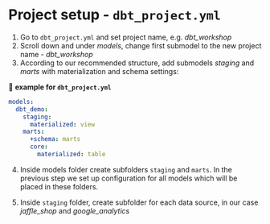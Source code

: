 # Project setup - `dbt_project.yml`

1. Go to `dbt_project.yml` and set project name, e.g. *dbt_workshop*
2. Scroll down and under *models*, change first submodel to the new project name - *dbt_workshop*
3. According to our recommended structure, add submodels *staging* and *marts* with materialization and schema settings:

📝 **example for `dbt_project.yml`**

```yaml
models:
  dbt_demo:
    staging:
      materialized: view
    marts:
      +schema: marts
      core:
        materialized: table
```
4. Inside models folder create subfolders `staging` and `marts`. In the previous step we set up configuration for all models which will be placed in these folders.

5. Inside `staging` folder, create subfolder for each data source, in our case *jaffle_shop* and *google_analytics*